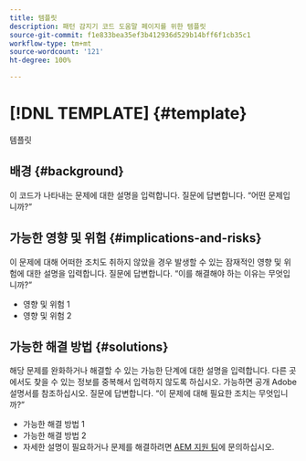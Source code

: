```yaml
---
title: 템플릿
description: 패턴 감지기 코드 도움말 페이지를 위한 템플릿
source-git-commit: f1e833bea35ef3b412936d529b14bff6f1cb35c1
workflow-type: tm+mt
source-wordcount: '121'
ht-degree: 100%

---
```



# [!DNL TEMPLATE] {#template}

템플릿

## 배경 {#background}

이 코드가 나타내는 문제에 대한 설명을 입력합니다.
질문에 답변합니다. “어떤 문제입니까?”

## 가능한 영향 및 위험 {#implications-and-risks}

이 문제에 대해 어떠한 조치도 취하지 않았을 경우 발생할 수 있는 잠재적인 영향 및 위험에 대한 설명을 입력합니다.
질문에 답변합니다. “이를 해결해야 하는 이유는 무엇입니까?”

* 영향 및 위험 1
* 영향 및 위험 2

## 가능한 해결 방법 {#solutions}

해당 문제를 완화하거나 해결할 수 있는 가능한 단계에 대한 설명을 입력합니다. 다른 곳에서도 찾을 수 있는 정보를 중복해서 입력하지 않도록 하십시오. 가능하면 공개 Adobe 설명서를 참조하십시오.
질문에 답변합니다. “이 문제에 대해 필요한 조치는 무엇입니까?”

* 가능한 해결 방법 1
* 가능한 해결 방법 2
* 자세한 설명이 필요하거나 문제를 해결하려면 [AEM 지원 팀](https://helpx.adobe.com/kr/enterprise/using/support-for-experience-cloud.html)에 문의하십시오.
